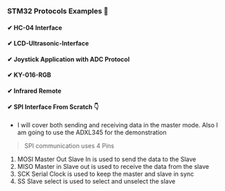 ### STM32 Protocols Examples 🚀 


#### ✔ HC-04 Interface 


#### ✔  LCD-Ultrasonic-Interface 


#### ✔ Joystick Application with ADC Protocol 


#### ✔ KY-016-RGB


#### ✔ Infrared Remote


#### ✔ SPI Interface From Scratch 👇


 
- I will cover both sending and receiving data in the master mode.
 Also I am going to use the ADXL345 for the demonstration

> SPI communication uses 4 Pins 

1. MOSI Master Out Slave In is used to send the data to the Slave
2. MISO Master in Slave out is used to receive the data from the slave
3. SCK Serial Clock is used to keep the master and slave in sync
4. SS Slave select is used to select and unselect the slave



